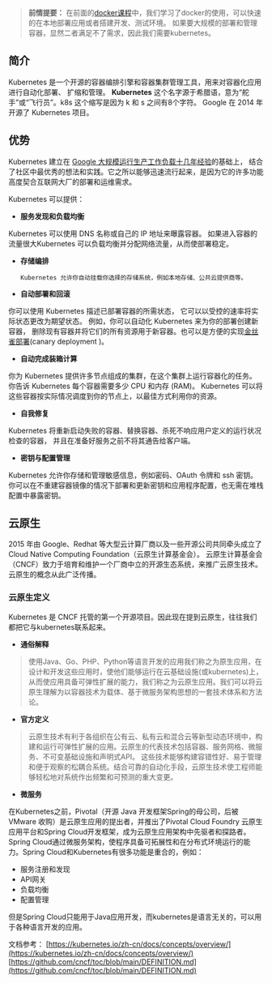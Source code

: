 > **前情提要：**
> 在前面的[docker课程](https://www.bilibili.com/video/BV1Kg411D78F)中，我们学习了docker的使用，可以快速的在本地部署应用或者搭建开发、测试环境。
> 如果要大规模的部署和管理容器，显然二者满足不了需求，因此我们需要kubernetes。

## 简介

Kubernetes 是一个开源的容器编排引擎和容器集群管理工具，用来对容器化应用进行自动化部署、 扩缩和管理。
**Kubernetes** 这个名字源于希腊语，意为“舵手”或“飞行员”。k8s 这个缩写是因为 k 和 s 之间有8个字符。 Google 在 2014 年开源了 Kubernetes 项目。

## 优势

Kubernetes 建立在 [Google 大规模运行生产工作负载十几年经验](https://research.google/pubs/pub43438)的基础上， 结合了社区中最优秀的想法和实践。它之所以能够迅速流行起来，是因为它的许多功能高度契合互联网大厂的部署和运维需求。

Kubernetes 可以提供：

- **服务发现和负载均衡**

Kubernetes 可以使用 DNS 名称或自己的 IP 地址来曝露容器。 如果进入容器的流量很大Kubernetes 可以负载均衡并分配网络流量，从而使部署稳定。

- **存储编排**
  
  ```
  Kubernetes 允许你自动挂载你选择的存储系统，例如本地存储、公共云提供商等。
  ```
- **自动部署和回滚**

你可以使用 Kubernetes 描述已部署容器的所需状态， 它可以以受控的速率将实际状态更改为期望状态。 例如，你可以自动化 Kubernetes 来为你的部署创建新容器， 删除现有容器并将它们的所有资源用于新容器。也可以是方便的实现[金丝雀部署](https://www.infoq.cn/article/lei4vsfpiw5a6en-aso4)(canary deployment )。

- **自动完成装箱计算**

你为 Kubernetes 提供许多节点组成的集群，在这个集群上运行容器化的任务。 你告诉 Kubernetes 每个容器需要多少 CPU 和内存 (RAM)。 Kubernetes 可以将这些容器按实际情况调度到你的节点上，以最佳方式利用你的资源。

- **自我修复**

Kubernetes 将重新启动失败的容器、替换容器、杀死不响应用户定义的运行状况检查的容器， 并且在准备好服务之前不将其通告给客户端。

- **密钥与配置管理**

Kubernetes 允许你存储和管理敏感信息，例如密码、OAuth 令牌和 ssh 密钥。 你可以在不重建容器镜像的情况下部署和更新密钥和应用程序配置，也无需在堆栈配置中暴露密钥。

## 云原生

2015 年由 Google、Redhat 等大型云计算厂商以及一些开源公司共同牵头成立了Cloud Native Computing Foundation（云原生计算基金会）。
云原生计算基金会（CNCF）致力于培育和维护一个厂商中立的开源生态系统，来推广云原生技术。
云原生的概念从此广泛传播。

### 云原生定义

Kubernetes 是 CNCF 托管的第一个开源项目。因此现在提到云原生，往往我们都把它与kubernetes联系起来。

- **通俗解释**

> 使用Java、Go、PHP、Python等语言开发的应用我们称之为原生应用，在设计和开发这些应用时，使他们能够运行在云基础设施(或kubernetes)上，从而使应用具备可弹性扩展的能力，我们称之为云原生应用。我们可以将云原生理解为以容器技术为载体、基于微服务架构思想的一套技术体系和方法论。

- **官方定义**

> 云原生技术有利于各组织在公有云、私有云和混合云等新型动态环境中，构建和运行可弹性扩展的应用。云原生的代表技术包括容器、服务网格、微服务、不可变基础设施和声明式API。
> 这些技术能够构建容错性好、易于管理和便于观察的松耦合系统。结合可靠的自动化手段，云原生技术使工程师能够轻松地对系统作出频繁和可预测的重大变更。

- **微服务**

在Kubernetes之前，Pivotal（开源 Java 开发框架Spring的母公司，后被 VMware 收购）是云原生应用的提出者，并推出了Pivotal Cloud Foundry 云原生应用平台和Spring Cloud开发框架，成为云原生应用架构中先驱者和探路者。Spring Cloud通过微服务架构，使程序具备可拓展性和在分布式环境运行的能力。Spring Cloud和Kubernetes有很多功能是重合的，例如：

- 服务注册和发现
- API网关
- 负载均衡
- 配置管理

但是Spring Cloud只能用于Java应用开发，而kubernetes是语言无关的，可以用于各种语言开发的应用。

文档参考：
[https://kubernetes.io/zh-cn/docs/concepts/overview/](https://kubernetes.io/zh-cn/docs/concepts/overview/)<br/>
[https://github.com/cncf/toc/blob/main/DEFINITION.md](https://github.com/cncf/toc/blob/main/DEFINITION.md)


